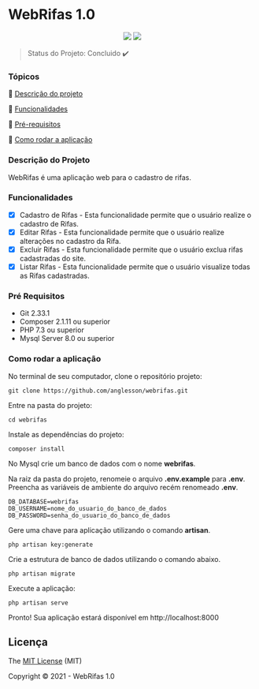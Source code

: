 # WebRifas 1.0
<p align="center">
  <img src="http://img.shields.io/static/v1?label=License&message=MIT&color=green&style=for-the-badge"/>
   <img src="http://img.shields.io/static/v1?label=STATUS&message=CONCLUIDO&color=GREEN&style=for-the-badge"/>
</p>

> Status do Projeto: Concluido :heavy_check_mark:

### Tópicos

:small_blue_diamond: [Descrição do projeto](#descrição-do-projeto)

:small_blue_diamond: [Funcionalidades](#funcionalidades)

:small_blue_diamond: [Pré-requisitos](#pré-requisitos)

:small_blue_diamond: [Como rodar a aplicação](#como-rodar-a-aplicação)

### Descrição do Projeto

<p align="justify">
  WebRifas é uma aplicação web para o cadastro de rifas.
</p>

### Funcionalidades

- [x] Cadastro de Rifas - Esta funcionalidade permite que o usuário realize o cadastro de Rifas.
- [x] Editar Rifas - Esta funcionalidade permite que o usuário realize alterações no cadastro da Rifa.
- [x] Excluir Rifas - Esta funcionalidade permite que o usuário exclua rifas cadastradas do site.
- [x] Listar Rifas - Esta funcionalidade permite que o usuário visualize todas as Rifas cadastradas.

### Pré Requisitos

* Git 2.33.1
* Composer 2.1.11 ou superior
* PHP 7.3 ou superior
* Mysql Server 8.0 ou superior

### Como rodar a aplicação

No terminal de seu computador, clone o repositório projeto:
```
git clone https://github.com/anglesson/webrifas.git
```

Entre na pasta do projeto:
```
cd webrifas
```

Instale as dependências do projeto:
```
composer install
```

No Mysql crie um banco de dados com o nome **webrifas**.

Na raiz da pasta do projeto, renomeie o arquivo **.env.example** para **.env**. <br>
Preencha as variáveis de ambiente do arquivo recém renomeado **.env**.

```
DB_DATABASE=webrifas
DB_USERNAME=nome_do_usuario_do_banco_de_dados
DB_PASSWORD=senha_do_usuario_do_banco_de_dados
```
Gere uma chave para aplicação utilizando o comando **artisan**.

```
php artisan key:generate
```

Crie a estrutura de banco de dados utilizando o comando abaixo.

```
php artisan migrate
```

Execute a aplicação:
```
php artisan serve
```
Pronto! Sua aplicação estará disponível em http://localhost:8000

## Licença 

The [MIT License]() (MIT)

Copyright :copyright: 2021 - WebRifas 1.0